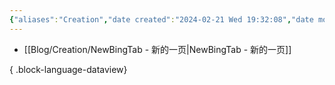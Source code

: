 ```yaml
---
{"aliases":"Creation","date created":"2024-02-21 Wed 19:32:08","date modified":"2024-04-01 Mon 07:09:35","dg-publish":true,"permalink":"/Guide/Creation/","dgPassFrontmatter":true}
---
```



- [[Blog/Creation/NewBingTab - 新的一页\|NewBingTab - 新的一页]]

{ .block-language-dataview}
